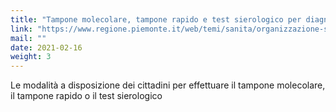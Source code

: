 ```yaml
---
title: "Tampone molecolare, tampone rapido e test sierologico per diagnosi COVID-19"
link: "https://www.regione.piemonte.it/web/temi/sanita/organizzazione-strutture-sanitarie/tampone-molecolare-tampone-rapido-test-sierologico-per-diagnosi-covid-19"
mail: ""
date: 2021-02-16
weight: 3
---
```


Le modalità a disposizione dei cittadini per effettuare il tampone molecolare, il tampone rapido o il test sierologico

